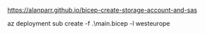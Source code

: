 https://alanparr.github.io/bicep-create-storage-account-and-sas

az deployment sub create -f .\main.bicep -l westeurope
